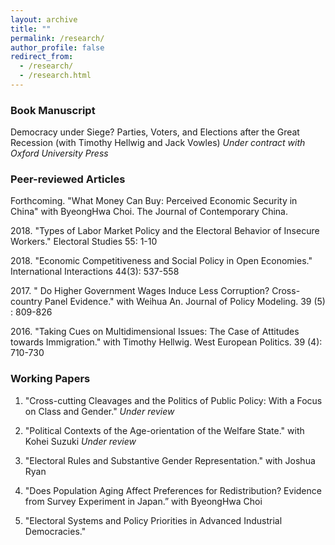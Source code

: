 ```yaml
---
layout: archive
title: ""
permalink: /research/
author_profile: false
redirect_from: 
  - /research/
  - /research.html
---
```

### Book Manuscript
Democracy under Siege? Parties, Voters, and Elections after the Great Recession (with Timothy Hellwig and Jack Vowles)
   *Under contract with Oxford University Press*

### Peer-reviewed Articles

<dl>
Forthcoming. "What Money Can Buy: Perceived Economic Security in China" with ByeongHwa Choi. The Journal of Contemporary China. 
</dl>

<dl>
2018. "Types of Labor Market Policy and the Electoral Behavior of Insecure Workers." Electoral Studies 55: 1-10 <a href="https://www.sciencedirect.com/science/article/pii/S0261379418300519"><i style="margin-right: 0.5em; color: #82E0AA;" class="fa fa-file-text-o"></i></a>
</dl>

<dl>
2018. "Economic Competitiveness and Social Policy in Open Economies." International Interactions 44(3): 537-558 <a href="https://www.tandfonline.com/doi/abs/10.1080/03050629.2018.1382489?journalCode=gini20"><i style="margin-right: 0.5em; color: #82E0AA;" class="fa fa-file-text-o"></i></a>  <a href="https://dataverse.harvard.edu/dataset.xhtml?persistentId=doi:10.7910/DVN/T89DK6&version=DRAFT"><i style="margin-right: 0.5em; color: #82E0AA;" class="icon-dataverse text-brand"></i></a> 
</dl>  

<dl>
2017. " Do Higher Government Wages Induce Less Corruption? Cross-country Panel Evidence." with Weihua An. Journal of Policy Modeling. 39 (5) : 809-826 <a href="https://www.sciencedirect.com/science/article/pii/S0161893817300194"><i style="margin-right: 0.5em; color: #82E0AA;" class="fa fa-file-text-o"></i></a>  
</dl>  

<dl>
2016. "Taking Cues on Multidimensional Issues: The Case of Attitudes towards Immigration." with Timothy Hellwig. West European Politics. 39 (4): 710-730 <a href="https://www.tandfonline.com/doi/abs/10.1080/01402382.2015.1136491"><i style="margin-right: 0.5em; color: #82E0AA;" class="fa fa-file-text-o"></i></a>  
</dl>  

### Working Papers

1. "Cross-cutting Cleavages and the Politics of Public Policy: With a Focus on Class and Gender." *Under review*

2. "Political Contexts of the Age-orientation of the Welfare State." with Kohei Suzuki *Under review*

3. "Electoral Rules and Substantive Gender Representation." with Joshua Ryan

4. "Does Population Aging Affect Preferences for Redistribution? Evidence from Survey Experiment in Japan.” with ByeongHwa Choi

5. "Electoral Systems and Policy Priorities in Advanced Industrial Democracies." 
